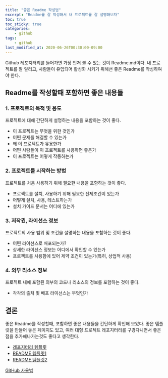 ```yaml
---
title: "좋은 Readme 작성법"
excerpt: "Readme를 잘 작성해서 내 프로젝트를 잘 설명해보자"
toc: true
toc_sticky: true
categories:
    - github
tags:
    - github
last_modified_at: 2020-06-26T00:30:00-09:00
---
```

Github 레포지터리를 들어가면 가장 먼저 볼 수 있는 것이 Readme.md이다.
내 프로젝트를 잘 알리고, 사람들이 유입되어 활성화 시키기 위해선 좋은 Readme를 작성하여야 한다.
 
## Readme를 작성할때 포함하면 좋은 내용들 
### 1. 프로젝트의 목적 및 용도
프로젝트에 대해 간단하게 설명하는 내용을 포함하는 것이 좋다.  
- 이 프로젝트는 무엇을 위한 것인가  
- 어떤 문제를 해결할 수 있는가  
- 왜 이 프로젝트가 유용한가  
- 어떤 사람들이 이 프로젝트를 사용하면 좋은가  
- 이 프로젝트는 어떻게 작동하는가  

### 2. 프로젝트를 시작하는 방법
프로젝트를 처음 사용하기 위해 필요한 내용을 포함하는 것이 좋다.  
- 프로젝트를 설치, 사용하기 위해 필요한 전제조건이 있는가  
- 어떻게 설치, 사용, 테스트하는가  
- 설치 가이드 문서는 어디에 있는가  

### 3. 저작권, 라이선스 정보
프로젝트의 사용 범위 및 조건을 설명하는 내용을 포함하는 것이 좋다.  
- 어떤 라이선스로 배포되는가?  
- 상세한 라이선스 정보는 어디에서 확인할 수 있는가  
- 프로젝트를 사용함에 있어 제약 조건이 있는가(특허, 상업적 사용)  

### 4. 외부 리소스 정보
프로젝트 내에 포함된 외부의 코드나 리소스의 정보를 포함하는 것이 좋다.  
- 각각의 출처 및 배포 라이선스는 무엇인가  

## 결론
좋은 Readme를 작성할때, 포함하면 좋은 내용들을 간단하게 확인해 보았다.
좋은 템플릿을 만들어 놓은 페이지도 있고, 여러 대형 프로젝트 레포지터리를 구경다니면서 좋은점을 추가해나가는것도 좋다고 생각한다.

- [레포지터리 템플릿](https://github.com/always0ne/repositoryTemplate) 
- [README 템플릿1](https://gist.github.com/PurpleBooth/109311bb0361f32d87a2)
- [README 템플릿2](https://github.com/sujinleeme/readme-template/tree/master/korean)

[GitHub 사용법](/categories/github/)